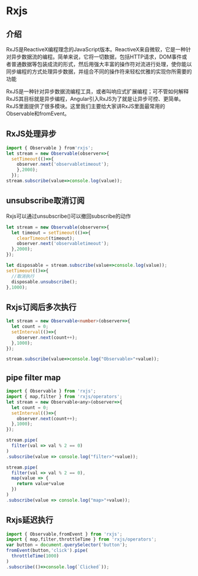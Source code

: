 # Rxjs

## 介绍

RxJS是ReactiveX编程理念的JavaScript版本。ReactiveX来自微软，它是一种针对异步数据流的编程。简单来说，它将一切数据，包括HTTP请求，DOM事件或者普通数据等包装成流的形式，然后用强大丰富的操作符对流进行处理，使你能以同步编程的方式处理异步数据，并组合不同的操作符来轻松优雅的实现你所需要的功能

RxJS是一种针对异步数据流编程工具，或者叫响应式扩展编程；可不管如何解释RxJS其目标就是异步编程，Angular引入RxJS为了就是让异步可控、更简单。RxJS里面提供了很多模块。这里我们主要给大家讲RxJS里面最常用的Observable和fromEvent。

## RxJS处理异步

```js
import { Observable } from'rxjs';
let stream = new Observable(observer=>{
  setTimeout(()=>{
    observer.next('observabletimeout');
    },2000);
  });
stream.subscribe(value=>console.log(value));
```

## unsubscribe取消订阅

Rxjs可以通过unsubscribe()可以撤回subscribe的动作

```js
let stream = new Observable(observer=>{
  let timeout = setTimeout(()=>{
    clearTimeout(timeout);
    observer.next('observabletimeout');
  },2000);
});

let disposable = stream.subscribe(value=>console.log(value));
setTimeout(()=>{
  //取消执行
  disposable.unsubscribe();
},1000);
```

## Rxjs订阅后多次执行

```ts
let stream = new Observable<number>(observer=>{
  let count = 0;
  setInterval(()=>{
    observer.next(count++);
  },1000);
});

stream.subscribe(value=>console.log("Observable>"+value));
```

## pipe filter map

```js
import { Observable } from 'rxjs';
import { map,filter } from 'rxjs/operators';
let stream = new Observable<any>(observer=>{
  let count = 0;
  setInterval(()=>{
    observer.next(count++);
  },1000);
});

stream.pipe(
  filter(val => val % 2 == 0)
)
.subscribe(value => console.log("filter>"+value));

stream.pipe(
  filter(val => val % 2 == 0),
  map(value => {
    return value*value
  })
)
.subscribe(value => console.log("map>"+value));
```

## Rxjs延迟执行

```js
import { Observable,fromEvent } from 'rxjs';
import { map,filter,throttleTime } from 'rxjs/operators';
var button = document.querySelector('button');
fromEvent(button,'click').pipe(
  throttleTime(1000)
)
.subscribe(()=>console.log(`Clicked`));
```
